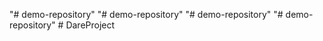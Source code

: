 "# demo-repository" 
"# demo-repository" 
"# demo-repository" 
"# demo-repository" 
#   D a r e P r o j e c t  
 